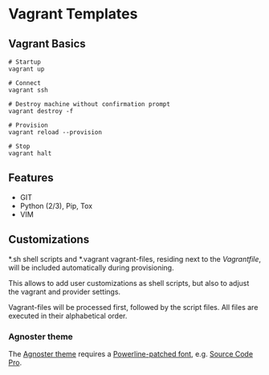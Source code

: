 # Vagrant Templates

## Vagrant Basics

```
# Startup
vagrant up

# Connect
vagrant ssh

# Destroy machine without confirmation prompt
vagrant destroy -f

# Provision
vagrant reload --provision

# Stop
vagrant halt
```

## Features

- GIT
- Python (2/3), Pip, Tox
- VIM

## Customizations

\*.sh shell scripts and \*.vagrant vagrant-files, residing next to the
*Vagrantfile*, will be included automatically during provisioning.

This allows to add user customizations as shell scripts, but also to
adjust the vagrant and provider settings.

Vagrant-files will be processed first, followed by the script files.
All files are executed in their alphabetical order.

### Agnoster theme

The [Agnoster theme](https://github.com/agnoster/agnoster-zsh-theme) requires a [Powerline-patched font](https://github.com/Lokaltog/powerline-fonts), e.g. [Source Code Pro](https://github.com/powerline/fonts/tree/master/SourceCodePro).
